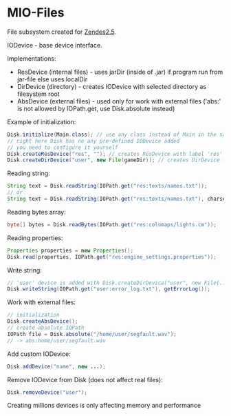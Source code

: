 # MIO-Files
File subsystem created for [Zendes2.5](https://mihailris.itch.io/zendes25).

IODevice - base device interface.

Implementations:
- ResDevice (internal files) - uses jarDir (inside of .jar) if program run from jar-file else uses localDir
- DirDevice (directory) - creates IODevice with selected directory as filesystem root
- AbsDevice (external files) - used only for work with external files ('abs:' is not allowed by IOPath.get, use Disk.absolute instead)

Example of initialization:
```java
Disk.initialize(Main.class); // use any class instead of Main in the same .jar as the application
// right here Disk has no any pre-defined IODevice added
// you need to configure it yourself
Disk.createResDevice("res", ""); // creates ResDevice with label 'res' at root of resources directory
Disk.createDirDevice("user", new File(gameDir)); // creates DirDevice from given directory
```

Reading string:
```java
String text = Disk.readString(IOPath.get("res:texts/names.txt"));
// or
String text = Disk.readString(IOPath.get("res:texts/names.txt"), charset);
```

Reading bytes array:
```java
byte[] bytes = Disk.readBytes(IOPath.get("res:colomaps/lights.cm"));
```

Reading properties:
```java
Properties properties = new Properties();
Disk.read(properties, IOPath.get("res:engine_settings.properties"));
```

Write string:
```java
// 'user' device is added with Disk.createDirDevice("user", new File(...));
Disk.writeString(IOPath.get("user:error_log.txt"), getErrorLog());
```

Work with external files:
```java
// initialization
Disk.createAbsDevice();
// create absolute IOPath
IOPath file = Disk.absolute("/home/user/segfault.wav");
// -> abs:home/user/segfault.wav
```
Add custom IODevice:
```java
Disk.addDevice("name", new ...);
```
Remove IODevice from Disk (does not affect real files):
```java
Disk.removeDevice("user");
```

Creating millions devices is only affecting memory and performance
